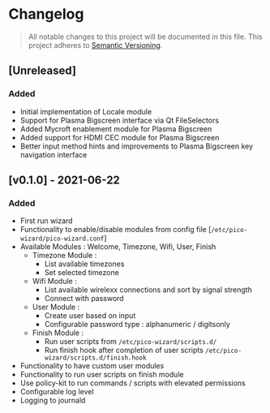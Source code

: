 # Changelog
> All notable changes to this project will be documented in this file.
> This project adheres to [Semantic Versioning](https://semver.org/spec/v2.0.0.html).

## [Unreleased]
### Added
  - Initial implementation of Locale module
  - Support for Plasma Bigscreen interface via Qt FileSelectors
  - Added Mycroft enablement module for Plasma Bigscreen
  - Added support for HDMI CEC module for Plasma Bigscreen
  - Better input method hints and improvements to Plasma Bigscreen key navigation interface

## [v0.1.0] - 2021-06-22
### Added
  - First run wizard
  - Functionality to enable/disable modules from config file [`/etc/pico-wizard/pico-wizard.conf`]
  - Available Modules : Welcome, Timezone, Wifi, User, Finish
    - Timezone Module :
      - List available timezones
      - Set selected timezone
    - Wifi Module :
      - List available wirelexx connections and sort by signal strength
      - Connect with password
    - User Module :
      - Create user based on input
      - Configurable password type : alphanumeric / digitsonly
    - Finish Module :
      - Run user scripts from `/etc/pico-wizard/scripts.d/`
      - Run finish hook after completion of user scripts `/etc/pico-wizard/scripts.d/finish.hook`
  - Functionality to have custom user modules
  - Functionality to run user scripts on finish module
  - Use policy-kit to run commands / scripts with elevated permissions
  - Configurable log level
  - Logging to journald
